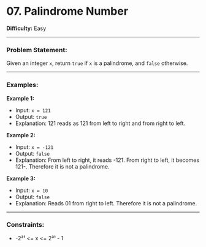 # 07. Palindrome Number

**Difficulty:** Easy

---

### Problem Statement:

Given an integer `x`, return `true` if `x` is a palindrome, and `false` otherwise.

---

### Examples:

**Example 1:**

- Input: `x = 121`  
- Output: `true`  
- Explanation: 121 reads as 121 from left to right and from right to left.

**Example 2:**

- Input: `x = -121`  
- Output: `false`  
- Explanation: From left to right, it reads -121. From right to left, it becomes 121-. Therefore it is not a palindrome.

**Example 3:**

- Input: `x = 10`  
- Output: `false`  
- Explanation: Reads 01 from right to left. Therefore it is not a palindrome.

---

### Constraints:

- -2³¹ <= x <= 2³¹ - 1
